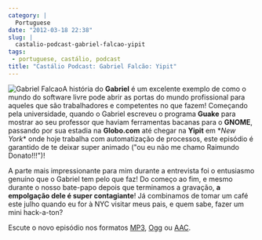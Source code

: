 ```yaml
---
category: |
  Portuguese
date: "2012-03-18 22:38"
slug: |
  castalio-podcast-gabriel-falcao-yipit
tags:
 - portuguese, castálio, podcast
title: "Castálio Podcast: Gabriel Falcão: Yipit"
---
```


![Gabriel
Falcao](http://www.castalio.info/wp-content/uploads/2012/03/gabrielfalcao-296x300.jpg)A
história do **Gabriel** é um excelente exemplo de como o mundo do
software livre pode abrir as portas do mundo profissional para aqueles
que são trabalhadores e competentes no que fazem! Começando pela
universidade, quando o Gabriel escreveu o programa **Guake** para
mostrar ao seu professor que haviam ferramentas bacanas para
o **GNOME**, passando por sua estadia na **Globo.com** até chegar
na **Yipit** em \**New York*\* onde hoje trabalha com automatização de
processos, este episódio é garantido de te deixar super animado ("ou eu
não me chamo Raimundo Donato!!!")!

A parte mais impressionante para mim durante a entrevista foi o
entusiasmo genuíno que o Gabriel tem pelo que faz! Do começo ao fim, e
mesmo durante o nosso bate-papo depois que terminamos a gravação, **a
empolgação dele é super contagiante**! Já combinamos de tomar um café
este julho quando eu for à NYC visitar meus pais, e quem sabe, fazer um
mini hack-a-ton?

Escute o novo episódio nos formatos
[MP3](http://media.blubrry.com/castalio/p/www.castalio.gnulinuxbrasil.org/castalio-podcast-32.mp3),
[Ogg](http://media.blubrry.com/castalio/p/www.castalio.gnulinuxbrasil.org/castalio-podcast-32.ogg)
ou
[AAC](http://media.blubrry.com/castalio/p/www.castalio.gnulinuxbrasil.org/castalio-podcast-32.m4a).
